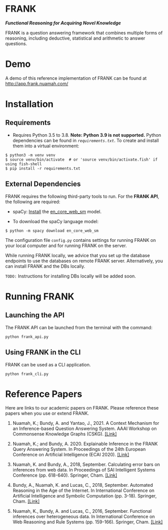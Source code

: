 # FRANK

**_Functional Reasoning for Acquiring Novel Knowledge_**

FRANK is a question answering framework that combines multiple forms of reasoning, including deductive, statistical and arithmetic to answer questions.

# Demo

A demo of this reference implementation of FRANK can be found at http://app.frank.nuamah.com/

# Installation

## Requirements

- Requires Python 3.5 to 3.8. **Note: Python 3.9 is not supported.** Python dependencies can be found in _`requirements.txt`_. To create and install them into a virtual environment:

```
$ python3 -m venv venv
$ source venv/bin/activate  # or 'source venv/bin/activate.fish' if using fish-shell
$ pip install -r requirements.txt
```

## External Dependencies

FRANK requires the following third-party tools to run. For the **FRANK API**, the following are required:

- spaCy: [Install](https://spacy.io/usage#installation) the [en_core_web_sm](https://spacy.io/models/en#en_core_web_sm) model.

- To download the spaCy language model:

```
$ python -m spacy download en_core_web_sm
```

The configuration file `config.py` contains settings for running FRANK on your local computer and for running FRANK on the server.

While running FRANK locally, we advice that you set up the database endpoints to use the databases on remote FRANK server. Alternatively, you can install FRANK and the DBs locally.

`TODO:` Instructions for installing DBs locally will be added soon.

# Running FRANK

## Launching the API

The FRANK API can be launched from the terminal with the command:

```
python frank_api.py
```

## Using FRANK in the CLI

FRANK can be used as a CLI application.

```
python frank_cli.py
```

# Reference Papers

Here are links to our academic papers on FRANK. Please reference these papers when you use or extend FRANK.
1. Nuamah, K.; Bundy, A. and Yantao, J., 2021. A Context Mechanism for an Inference-based Question Answering System. AAAI Workshop on Commonsense Knowledge Graphs (CSKG). [[Link]](https://www.research.ed.ac.uk/en/publications/a-context-mechanism-for-an-inference-based-question-answering-sys)

2. Nuamah, K.; and Bundy, A. 2020. Explainable Inference in the FRANK Query Answering System. In Proceedings of the 24th European Conference on Artificial Intelligence (ECAI 2020). [[Link]](https://www.research.ed.ac.uk/portal/files/141996163/ECAI20_nuamah_paper17.pdf)

3. Nuamah, K. and Bundy, A., 2018, September. Calculating error bars on inferences from web data. In Proceedings of SAI Intelligent Systems Conference (pp. 618-640). Springer, Cham. [[Link]](https://www.research.ed.ac.uk/portal/files/58152744/rif_uncertainty_IS2018_sNack.pdf)

4. Bundy, A., Nuamah, K. and Lucas, C., 2018, September. Automated Reasoning in the Age of the Internet. In International Conference on Artificial Intelligence and Symbolic Computation (pp. 3-18). Springer, Cham. [[Link]](https://link.springer.com/chapter/10.1007/978-3-319-99957-9_1)

5. Nuamah, K., Bundy, A. and Lucas, C., 2016, September. Functional inferences over heterogeneous data. In International Conference on Web Reasoning and Rule Systems (pp. 159-166). Springer, Cham. [[Link]](https://www.research.ed.ac.uk/portal/files/26530704/rif_rr_short_final_1.pdf)







